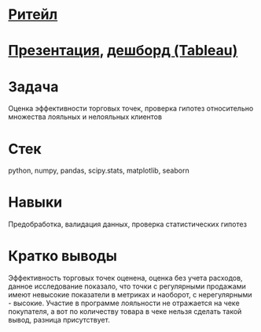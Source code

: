 # [Ритейл](https://github.com/NinaOk/retail/blob/main/retail.ipynb)
# [Презентация](https://docs.google.com/presentation/d/1wcBDwBdeMd46tEotwlYbfPdoRaR5gZFLSQ3_e0i4gl0/edit?usp=sharing), [дешборд (Tableau)](https://public.tableau.com/profile/ninok1979#!/vizhome/retail_16184255734680/Dashboard1?publish=yes)

# Задача
Оценка эффективности торговых точек, проверка гипотез относительно множества лояльных и нелояльных клиентов

# Стек
python, numpy, pandas, scipy.stats, matplotlib, seaborn 

# Навыки
Предобработка, валидация данных, проверка статистических гипотез

# Кратко выводы
Эффективность торговых точек оценена, оценка без учета расходов, данное исследование показало, что точки с регулярными продажами имеют невысокие показатели в метриках и наоборот, с нерегулярными - высокие. Участие в программе лояльности не отражается на чеке покупателя, а вот по количеству товара в чеке нельзя сделать такой вывод, разница присутствует.
